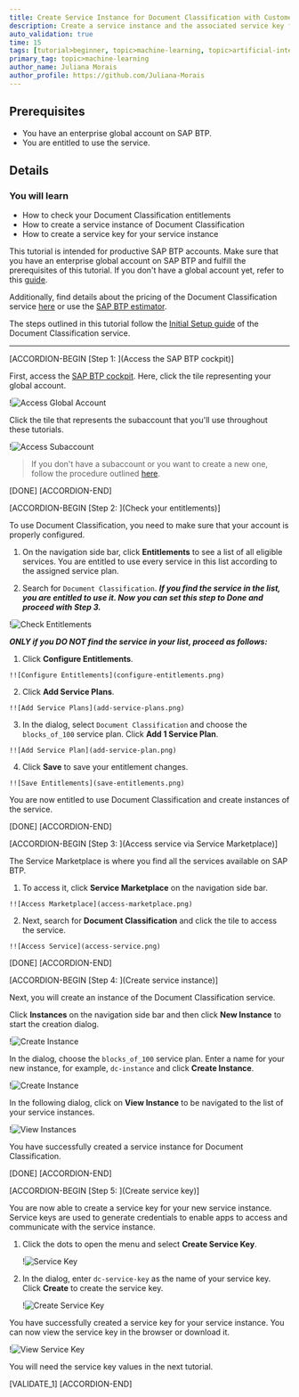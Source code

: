 ```yaml
---
title: Create Service Instance for Document Classification with Customer Account
description: Create a service instance and the associated service key for Document Classification, one of the SAP AI Business Services, using SAP Business Technology Platform (SAP BTP).
auto_validation: true
time: 15
tags: [tutorial>beginner, topic>machine-learning, topic>artificial-intelligence, topic>cloud, products>sap-business-technology-platform, products>sap-ai-business-services, products>document-classification, tutorial>license]
primary_tag: topic>machine-learning
author_name: Juliana Morais
author_profile: https://github.com/Juliana-Morais
---
```


## Prerequisites
  - You have an enterprise global account on SAP BTP.
  - You are entitled to use the service.

## Details
### You will learn
  - How to check your Document Classification entitlements
  - How to create a service instance of Document Classification
  - How to create a service key for your service instance

This tutorial is intended for productive SAP BTP accounts. Make sure that you have an enterprise global account on SAP BTP and fulfill the prerequisites of this tutorial. If you don't have a global account yet, refer to this [guide](https://help.sap.com/viewer/65de2977205c403bbc107264b8eccf4b/Cloud/en-US/82f9ff522f754e26ae89e0cd7ec7aa11.html#loioa71a081b39e343e097046bf487f57af3).

Additionally, find details about the pricing of the Document Classification service [here](https://help.sap.com/viewer/ca60cd2ed44f4261a3ae500234c46f37/SHIP/en-US/aaab8a7b64b745b0bdba9cfaa0fd264f.html) or use the [SAP BTP estimator](https://www.sap.com/products/cloud-platform/pricing/estimator-tool.html).

The steps outlined in this tutorial follow the [Initial Setup guide](https://help.sap.com/viewer/ca60cd2ed44f4261a3ae500234c46f37/SHIP/en-US/88bdee94c7c94bc99de8484f5c2db04a.html) of the Document Classification service.

---

[ACCORDION-BEGIN [Step 1: ](Access the SAP BTP cockpit)]

First, access the [SAP BTP cockpit](https://account.hana.ondemand.com/cockpit#/home/allaccounts). Here, click the tile representing your global account.

!![Access Global Account](access-global-account.png)

Click the tile that represents the subaccount that you'll use throughout these tutorials.

!![Access Subaccount](access-subaccount.png)

>If you don't have a subaccount or you want to create a new one, follow the procedure outlined [here](https://help.sap.com/viewer/65de2977205c403bbc107264b8eccf4b/Cloud/en-US/05280a123d3044ae97457a25b3013918.html).

[DONE]
[ACCORDION-END]


[ACCORDION-BEGIN [Step 2: ](Check your entitlements)]

To use Document Classification, you need to make sure that your account is properly configured.

1. On the navigation side bar, click **Entitlements** to see a list of all eligible services. You are entitled to use every service in this list according to the assigned service plan.

2. Search for `Document Classification`. ***If you find the service in the list, you are entitled to use it. Now you can set this step to **Done** and proceed with Step 3.***

!![Check Entitlements](check-entitlements.png)

***ONLY if you DO NOT find the service in your list, proceed as follows:***

  1.  Click **Configure Entitlements**.

    !![Configure Entitlements](configure-entitlements.png)

  2.  Click **Add Service Plans**.

    !![Add Service Plans](add-service-plans.png)

  3.  In the dialog, select `Document Classification` and choose the `blocks_of_100` service plan. Click **Add 1 Service Plan**.

    !![Add Service Plan](add-service-plan.png)

  4.  Click **Save** to save your entitlement changes.

    !![Save Entitlements](save-entitlements.png)

You are now entitled to use Document Classification and create instances of the service.

[DONE]
[ACCORDION-END]


[ACCORDION-BEGIN [Step 3: ](Access service via Service Marketplace)]

The Service Marketplace is where you find all the services available on SAP BTP.

  1.  To access it, click **Service Marketplace** on the navigation side bar.

    !![Access Marketplace](access-marketplace.png)

  2.  Next, search for **Document Classification** and click the tile to access the service.

    !![Access Service](access-service.png)

[DONE]
[ACCORDION-END]


[ACCORDION-BEGIN [Step 4: ](Create service instance)]

Next, you will create an instance of the Document Classification service.

Click **Instances** on the navigation side bar and then click **New Instance** to start the creation dialog.

!![Create Instance](create-instance.png)

In the dialog, choose the `blocks_of_100` service plan. Enter a name for your new instance, for example, `dc-instance` and click **Create Instance**.

!![Create Instance](create-instance-dialog.png)

In the following dialog, click on **View Instance** to be navigated to the list of your service instances.

!![View Instances](view-instances.png)

You have successfully created a service instance for Document Classification.

[DONE]
[ACCORDION-END]


[ACCORDION-BEGIN [Step 5: ](Create service key)]

You are now able to create a service key for your new service instance. Service keys are used to generate credentials to enable apps to access and communicate with the service instance.

  1. Click the dots to open the menu and select **Create Service Key**.

      !![Service Key](create-service-key.png)

  2. In the dialog, enter `dc-service-key` as the name of your service key. Click **Create** to create the service key.

      !![Create Service Key](create-service-key-name.png)

You have successfully created a service key for your service instance. You can now view the service key in the browser or download it.

!![View Service Key](view-service-key.png)

You will need the service key values in the next tutorial.

[VALIDATE_1]
[ACCORDION-END]
